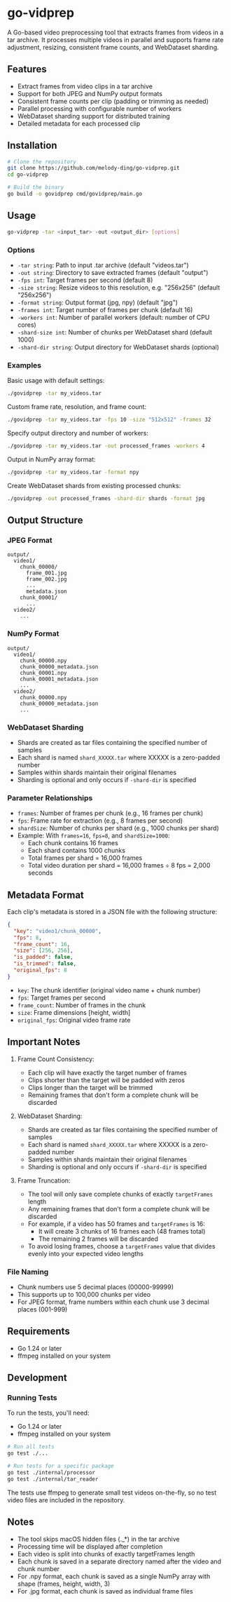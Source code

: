 # go-vidprep

A Go-based video preprocessing tool that extracts frames from videos in a tar archive. It processes multiple videos in parallel and supports frame rate adjustment, resizing, consistent frame counts, and WebDataset sharding.

## Features

- Extract frames from video clips in a tar archive
- Support for both JPEG and NumPy output formats
- Consistent frame counts per clip (padding or trimming as needed)
- Parallel processing with configurable number of workers
- WebDataset sharding support for distributed training
- Detailed metadata for each processed clip

## Installation

```bash
# Clone the repository
git clone https://github.com/melody-ding/go-vidprep.git
cd go-vidprep

# Build the binary
go build -o govidprep cmd/govidprep/main.go
```

## Usage

```bash
go-vidprep -tar <input_tar> -out <output_dir> [options]
```

### Options

- `-tar string`: Path to input .tar archive (default "videos.tar")
- `-out string`: Directory to save extracted frames (default "output")
- `-fps int`: Target frames per second (default 8)
- `-size string`: Resize videos to this resolution, e.g. "256x256" (default "256x256")
- `-format string`: Output format (jpg, npy) (default "jpg")
- `-frames int`: Target number of frames per chunk (default 16)
- `-workers int`: Number of parallel workers (default: number of CPU cores)
- `-shard-size int`: Number of chunks per WebDataset shard (default 1000)
- `-shard-dir string`: Output directory for WebDataset shards (optional)

### Examples

Basic usage with default settings:
```bash
./govidprep -tar my_videos.tar
```

Custom frame rate, resolution, and frame count:
```bash
./govidprep -tar my_videos.tar -fps 10 -size "512x512" -frames 32
```

Specify output directory and number of workers:
```bash
./govidprep -tar my_videos.tar -out processed_frames -workers 4
```

Output in NumPy array format:
```bash
./govidprep -tar my_videos.tar -format npy
```

Create WebDataset shards from existing processed chunks:
```bash
./govidprep -out processed_frames -shard-dir shards -format jpg
```

## Output Structure

### JPEG Format
```
output/
  video1/
    chunk_00000/
      frame_001.jpg
      frame_002.jpg
      ...
      metadata.json
    chunk_00001/
      ...
  video2/
    ...
```

### NumPy Format
```
output/
  video1/
    chunk_00000.npy
    chunk_00000_metadata.json
    chunk_00001.npy
    chunk_00001_metadata.json
    ...
  video2/
    chunk_00000.npy
    chunk_00000_metadata.json
    ...
```

### WebDataset Sharding
- Shards are created as tar files containing the specified number of samples
- Each shard is named `shard_XXXXX.tar` where XXXXX is a zero-padded number
- Samples within shards maintain their original filenames
- Sharding is optional and only occurs if `-shard-dir` is specified

### Parameter Relationships
- `frames`: Number of frames per chunk (e.g., 16 frames per chunk)
- `fps`: Frame rate for extraction (e.g., 8 frames per second)
- `shardSize`: Number of chunks per shard (e.g., 1000 chunks per shard)
- Example: With `frames=16`, `fps=8`, and `shardSize=1000`:
  - Each chunk contains 16 frames
  - Each shard contains 1000 chunks
  - Total frames per shard = 16,000 frames
  - Total video duration per shard = 16,000 frames ÷ 8 fps = 2,000 seconds

## Metadata Format

Each clip's metadata is stored in a JSON file with the following structure:

```json
{
  "key": "video1/chunk_00000",
  "fps": 8,
  "frame_count": 16,
  "size": [256, 256],
  "is_padded": false,
  "is_trimmed": false,
  "original_fps": 8
}
```

- `key`: The chunk identifier (original video name + chunk number)
- `fps`: Target frames per second
- `frame_count`: Number of frames in the chunk
- `size`: Frame dimensions [height, width]
- `original_fps`: Original video frame rate

## Important Notes

1. Frame Count Consistency:
   - Each clip will have exactly the target number of frames
   - Clips shorter than the target will be padded with zeros
   - Clips longer than the target will be trimmed
   - Remaining frames that don't form a complete chunk will be discarded

2. WebDataset Sharding:
   - Shards are created as tar files containing the specified number of samples
   - Each shard is named `shard_XXXXX.tar` where XXXXX is a zero-padded number
   - Samples within shards maintain their original filenames
   - Sharding is optional and only occurs if `-shard-dir` is specified

3. Frame Truncation:
   - The tool will only save complete chunks of exactly `targetFrames` length
   - Any remaining frames that don't form a complete chunk will be discarded
   - For example, if a video has 50 frames and `targetFrames` is 16:
     - It will create 3 chunks of 16 frames each (48 frames total)
     - The remaining 2 frames will be discarded
   - To avoid losing frames, choose a `targetFrames` value that divides evenly into your expected video lengths

### File Naming
- Chunk numbers use 5 decimal places (00000-99999)
- This supports up to 100,000 chunks per video
- For JPEG format, frame numbers within each chunk use 3 decimal places (001-999)

## Requirements

- Go 1.24 or later
- ffmpeg installed on your system

## Development

### Running Tests

To run the tests, you'll need:
- Go 1.24 or later
- ffmpeg installed on your system

```bash
# Run all tests
go test ./...

# Run tests for a specific package
go test ./internal/processor
go test ./internal/tar_reader
```

The tests use ffmpeg to generate small test videos on-the-fly, so no test video files are included in the repository.

## Notes

- The tool skips macOS hidden files (._*) in the tar archive
- Processing time will be displayed after completion
- Each video is split into chunks of exactly targetFrames length
- Each chunk is saved in a separate directory named after the video and chunk number
- For .npy format, each chunk is saved as a single NumPy array with shape (frames, height, width, 3)
- For .jpg format, each chunk is saved as individual frame files
